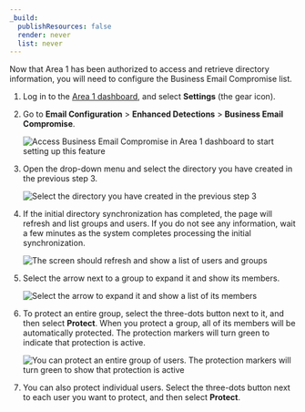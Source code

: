 ```yaml
---
_build:
  publishResources: false
  render: never
  list: never
---
```


Now that Area 1 has been authorized to access and retrieve directory information, you will need to configure the Business Email Compromise list.

1. Log in to the [Area 1 dashboard](https://horizon.area1security.com/), and select **Settings** (the gear icon).

2. Go to **Email Configuration** > **Enhanced Detections** > **Business Email Compromise**.

    ![Access Business Email Compromise in Area 1 dashboard to start setting up this feature](/email-security/static/bec/o365/step2-business-email-compromise.png)

3. Open the drop-down menu and select the directory you have created in the previous step 3.

    ![Select the directory you have created in the previous step 3](/email-security/static/bec/o365/step3-office365.png)

4. If the initial directory synchronization has completed, the page will refresh and list groups and users. If you do not see any information, wait a few minutes as the system completes processing the initial synchronization.

    ![The screen should refresh and show a list of users and groups](/email-security/static/bec/o365/step4-business-list.png)

5. Select the arrow next to a group to expand it and show its members.

    ![Select the arrow to expand it and show a list of its members](/email-security/static/bec/o365/step5-show-members.png)

6. To protect an entire group, select the three-dots button next to it, and then select **Protect**. When you protect a group, all of its members will be automatically protected. The protection markers will turn green to indicate that protection is active.

    ![You can protect an entire group of users. The protection markers will turn green to show that protection is active](/email-security/static/bec/o365/step6-protect-group.png)

7. You can also protect individual users. Select the three-dots button next to each user you want to protect, and then select **Protect**.